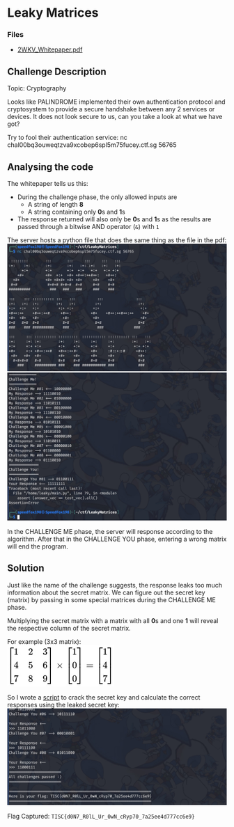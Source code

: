# Leaky Matrices

### Files

- [2WKV_Whitepaper.pdf](2WKV_Whitepaper.pdf)

## Challenge Description

Topic: Cryptography

Looks like PALINDROME implemented their own authentication protocol and cryptosystem to provide a secure handshake between any 2 services or devices. It does not look secure to us, can you take a look at what we have got?

Try to fool their authentication service: nc chal00bq3ouweqtzva9xcobep6spl5m75fucey.ctf.sg 56765

## Analysing the code

The whitepaper tells us this:
- During the challenge phase, the only allowed inputs are
    - A string of length **8**
    - A string containing only **0**s and **1**s
- The response returned will also only be **0**s and **1**s as the results are passed through a bitwise AND operator (`&`) with `1`

The server hosts a python file that does the same thing as the file in the pdf:  
![screenshot1.jpg](assets/screenshot1.jpg)  
![screenshot2.jpg](assets/screenshot2.jpg)

In the CHALLENGE ME phase, the server will response according to the algorithm. After that in the CHALLENGE YOU phase, entering a wrong matrix will end the program.

## Solution

Just like the name of the challenge suggests, the response leaks too much information about the secret matrix. We can figure out the secret key (matrix) by passing in some special matrices during the CHALLENGE ME phase.

Multiplying the secret matrix with a matrix with all **0**s and one **1** will reveal the respective column of the secret matrix.

For example (3x3 matrix):  
![example_matrix.jpg](assets/example_matrix.jpg)

So I wrote a [script](script.py) to crack the secret key and calculate the correct responses using the leaked secret key:  
![screenshot3.jpg](assets/screenshot3.jpg)

Flag Captured: `TISC{d0N7_R0lL_Ur_0wN_cRyp70_7a25ee4d777cc6e9}`
